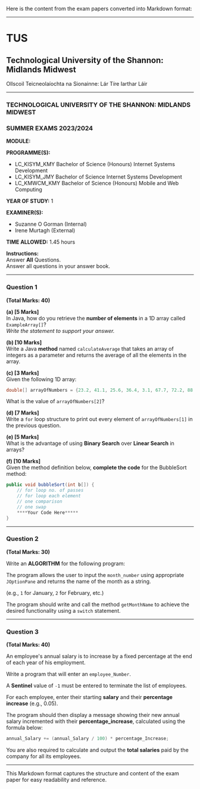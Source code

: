 Here is the content from the exam papers converted into Markdown format:

---

# TUS

## Technological University of the Shannon: Midlands Midwest
Ollscoil Teicneolaíochta na Sionainne: Lár Tíre Iarthar Láir

---

### TECHNOLOGICAL UNIVERSITY OF THE SHANNON: MIDLANDS MIDWEST  
### SUMMER EXAMS 2023/2024

**MODULE:**  


**PROGRAMME(S):**  

- LC_KISYM_KMY Bachelor of Science (Honours) Internet Systems Development  
- LC_KISYM_JMY Bachelor of Science Internet Systems Development  
- LC_KMWCM_KMY Bachelor of Science (Honours) Mobile and Web Computing

**YEAR OF STUDY:** 1

**EXAMINER(S):**  

- Suzanne O Gorman (Internal)  
- Irene Murtagh (External)

**TIME ALLOWED:** 1.45 hours

**Instructions:**  
Answer **All** Questions.  
Answer all questions in your answer book.

---

### Question 1  

**(Total Marks: 40)**

**(a) [5 Marks]**  
In Java, how do you retrieve the **number of elements** in a 1D array called `ExampleArray[]`?  
_Write the statement to support your answer._

**(b) [10 Marks]**  
Write a Java **method** named `calculateAverage` that takes an array of integers as a parameter and returns the average of all the elements in the array.

**(c) [3 Marks]**  
Given the following 1D array:

```java
double[] arrayOfNumbers = {23.2, 41.1, 25.6, 36.4, 3.1, 67.7, 72.2, 88.8};
```

What is the value of `arrayOfNumbers[2]`?

**(d) [7 Marks]**  
Write a `for` loop structure to print out every element of `arrayOfNumbers[1]` in the previous question.

**(e) [5 Marks]**  
What is the advantage of using **Binary Search** over **Linear Search** in arrays?

**(f) [10 Marks]**  
Given the method definition below, **complete the code** for the BubbleSort method:

```java
public void bubbleSort(int b[]) {
    // for loop no. of passes
    // for loop each element
    // one comparison
    // one swap
    ****Your Code Here*****
}
```

---

### Question 2  

**(Total Marks: 30)**

Write an **ALGORITHM** for the following program:

The program allows the user to input the `month_number` using appropriate `JOptionPane` and returns the name of the month as a string.

(e.g., `1` for January, `2` for February, etc.)

The program should write and call the method `getMonthName` to achieve the desired functionality using a `switch` statement.

---

### Question 3  

**(Total Marks: 40)**

An employee's annual salary is to increase by a fixed percentage at the end of each year of his employment.

Write a program that will enter an `employee_Number`.

A **Sentinel** value of `-1` must be entered to terminate the list of employees.

For each employee, enter their starting **salary** and their **percentage increase** (e.g., 0.05).

The program should then display a message showing their new annual salary incremented with their **percentage_increase**, calculated using the formula below:

```java
annual_Salary += (annual_Salary / 100) * percentage_Increase;
```

You are also required to calculate and output the **total salaries** paid by the company for all its employees.

---

This Markdown format captures the structure and content of the exam paper for easy readability and reference.
